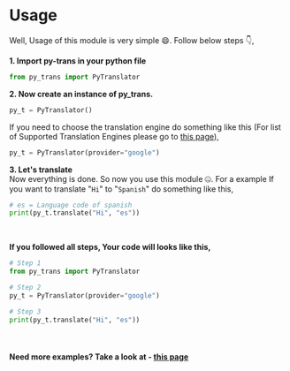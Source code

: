 # Usage
Well, Usage of this module is very simple 😄. Follow below steps 👇,

**1. Import py-trans in your python file**
```python
from py_trans import PyTranslator
```

**2. Now create an instance of py_trans.**
```python
py_t = PyTranslator()
```
If you need to choose the translation engine do something like this (For list of Supported Translation Engines please go to [this page](engines.md)),
```python
py_t = PyTranslator(provider="google")
```

**3. Let's translate** </br>
Now everything is done. So now you use this module 🤐. For a example If you want to translate "`Hi`" to "`Spanish`" do something like this,
```python
# es = Language code of spanish
print(py_t.translate("Hi", "es"))
```

</br>

**If you followed all steps, Your code will looks like this,**
```python
# Step 1
from py_trans import PyTranslator

# Step 2
py_t = PyTranslator(provider="google")

# Step 3
print(py_t.translate("Hi", "es"))
```

</br>

#### Need more examples? Take a look at - [this page](examples.md)
